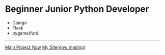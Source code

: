# Beginner Junior Python Developer
* Django
* Flask
* pygame(fun)

---

[Main Project Now](https://github.com/DerFacn/pet-project/ "Click")
[My Site(now mading)](https://derfacn.pythonanywhere.com "Click")
